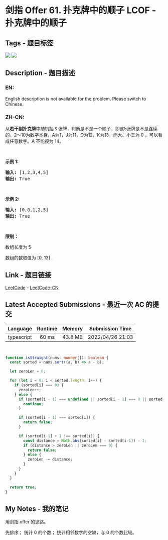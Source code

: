 
# 剑指 Offer 61. 扑克牌中的顺子  LCOF - 扑克牌中的顺子

## Tags - 题目标签

 <img src="https://img.shields.io/badge/Array-数组-blue.svg">   <img src="https://img.shields.io/badge/Sorting-排序-blue.svg">  


## Description - 题目描述

### EN:
English description is not available for the problem. Please switch to Chinese.

### ZH-CN:
<p>从<strong>若干副扑克牌</strong>中随机抽 <code>5</code> 张牌，判断是不是一个顺子，即这5张牌是不是连续的。2～10为数字本身，A为1，J为11，Q为12，K为13，而大、小王为 0 ，可以看成任意数字。A 不能视为 14。</p>

<p>&nbsp;</p>

<p><strong>示例&nbsp;1:</strong></p>

<pre>
<strong>输入:</strong> [1,2,3,4,5]
<strong>输出:</strong> True</pre>

<p>&nbsp;</p>

<p><strong>示例&nbsp;2:</strong></p>

<pre>
<strong>输入:</strong> [0,0,1,2,5]
<strong>输出:</strong> True</pre>

<p>&nbsp;</p>

<p><strong>限制：</strong></p>

<p>数组长度为 5&nbsp;</p>

<p>数组的数取值为 [0, 13] .</p>



## Link - 题目链接

[LeetCode](https://leetcode.com/problems/bu-ke-pai-zhong-de-shun-zi-lcof/description/)  -  [LeetCode-CN](https://leetcode.cn/problems/bu-ke-pai-zhong-de-shun-zi-lcof/description/)
## Latest Accepted Submissions - 最近一次 AC 的提交


| Language | Runtime | Memory | Submission Time |
|:---:|:---:|:---:|:---:|
| typescript  | 60 ms | 43.8 MB | 2022/04/26 21:03 |

```typescript


function isStraight(nums: number[]): boolean {
  const sorted = nums.sort((a, b) => a - b);

  let zeroLen = 0;

  for (let i = 0; i < sorted.length; i++) {
    if (sorted[i] === 0) {
      zeroLen++;
    } else {
      if (sorted[i - 1] === undefined || sorted[i - 1] === 0 || sorted[i-1] + 1 === sorted[i]) {
        continue;
      }

      if (sorted[i - 1] === sorted[i]) {
        return false;
      }

      if (sorted[i-1] + 1 !== sorted[i]) {
        const distance = Math.abs(sorted[i] - sorted[i-1]) - 1;
        if (distance > zeroLen || zeroLen === 0) {
          return false;
        } else {
          zeroLen -= distance;
        }
      }
    }
  }

  return true;
}

```
## My Notes - 我的笔记


用剑指 offer 的思路。

先排序；
统计 0 的个数；
统计相邻数字的空缺，与 0 的个数比较。

